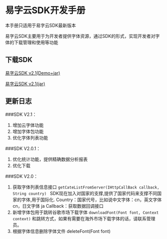 # 易字云SDK开发手册

本手册只适用于易字云SDK最新版本

易字云SDK主要用于为开发者提供字体资源，通过SDK的形式，实现开发者对字体的下载管理和使用等功能

## 下载SDK

[易字云SDK v2.1(Demo+jar)][demojar_download]

[易字云SDK v2.1(jar)][jar_download]


## 更新日志

###SDK V2.1：

1. 增加云字体功能
2. 增加字体包功能
3. 优化字体列表功能

###SDK V2.0.1：

1. 优化统计功能，提供精确数据分析报表
2. 优化下载

###SDK V2.0：

1. 获取字体列表信息接口
`getCateListFromServer(IHttpCallBack callback, String country) ` SDK现在加入对国家的支撑,提供了国家代码来支撑不同国家的字体,用于国际化.
Country：国家代号，比如说中文字体：cn，英文字体cn，日文字体 ja
Callback：获取数据回调接口
2. 新增字体包用于跳转谷歌市场下载字体 `downloadFont(Font font, Context context)`
和跳转方式，如果有需要在海外市场下载字体的话，请联系管理员。
3. 根据字体信息删除字体文件 deleteFont(Font font)


[demojar_download]:http://doc.zitiguanjia.com/public/file/sdkfile/v2.1/fontsdk-v2.1(jar+demo).zip
[jar_download]:http://doc.zitiguanjia.com/public/file/sdkfile/v2.1/fontsdk_2.1.jar
